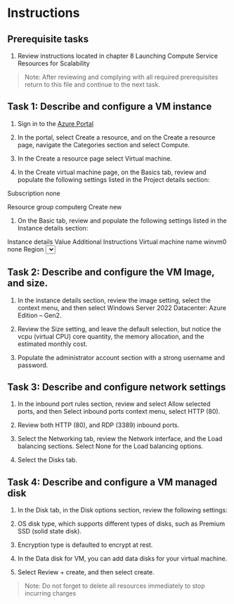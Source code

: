 # Instructions

## Prerequisite tasks

1. Review instructions located in chapter 8 Launching Compute Service Resources for Scalability
> Note: After reviewing and complying with all required prerequisites return to this file and continue to the next task.

## Task 1: Describe and configure a VM instance

1.	Sign in to the [Azure Portal](https://portal.azure.com/)

1.	In the portal, select Create a resource, and on the Create a resource page, navigate the Categories section and select Compute.

1.	In the Create a resource page select Virtual machine.

1.	In the Create virtual machine page, on the Basics tab, review and populate the following settings listed in the Project details section:

Subscription	<Your subscription>	none

Resource group	computerg	Create new

1.	On the Basic tab, review and populate the following settings listed in the Instance details section:

Instance details	Value	Additional Instructions
Virtual machine name	winvm0	none
Region	<Select a region near you>	none
Availability options	Availability zone	none
Availability zone	Zones 1, 2	Select Zone 1, and 2

## Task 2: Describe and configure the VM Image, and size.

1.	In the instance details section, review the image setting, select the context menu, and then select Windows Server 2022 Datacenter: Azure Edition – Gen2.

1.	Review the Size setting, and leave the default selection, but notice the vcpu (virtual CPU) core quantity, the memory allocation, and the estimated monthly cost.

1.	Populate the administrator account section with a strong username and password.

## Task 3: Describe and configure network settings

1.	In the inbound port rules section, review and select Allow selected ports, and then Select inbound ports context menu, select HTTP (80).

1.	Review both HTTP (80), and RDP (3389) inbound ports.

1.	Select the Networking tab, review the Network interface, and the Load balancing sections. Select None for the Load balancing options.

1.	Select the Disks tab.

## Task 4: Describe and configure a VM managed disk

1.	In the Disk tab, in the Disk options section, review the following settings:

1.	OS disk type, which supports different types of disks, such as Premium SSD (solid state disk).

1.	Encryption type is defaulted to encrypt at rest.

1.	In the Data disk for VM, you can add data disks for your virtual machine.

1.	Select Review + create, and then select create.
> Note: Do not forget to delete all resources immediately to stop incurring charges
